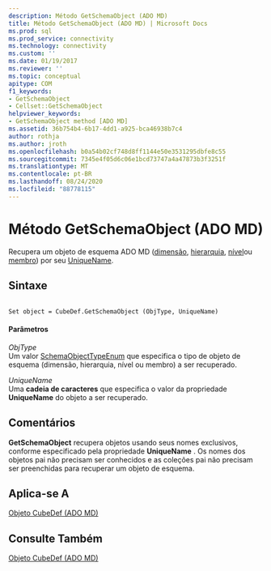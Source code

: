 ```yaml
---
description: Método GetSchemaObject (ADO MD)
title: Método GetSchemaObject (ADO MD) | Microsoft Docs
ms.prod: sql
ms.prod_service: connectivity
ms.technology: connectivity
ms.custom: ''
ms.date: 01/19/2017
ms.reviewer: ''
ms.topic: conceptual
apitype: COM
f1_keywords:
- GetSchemaObject
- Cellset::GetSchemaObject
helpviewer_keywords:
- GetSchemaObject method [ADO MD]
ms.assetid: 36b754b4-6b17-4dd1-a925-bca46938b7c4
author: rothja
ms.author: jroth
ms.openlocfilehash: b0a54b02cf748d8ff1144e50e3531295dbfe8c55
ms.sourcegitcommit: 7345e4f05d6c06e1bcd73747a4a47873b3f3251f
ms.translationtype: MT
ms.contentlocale: pt-BR
ms.lasthandoff: 08/24/2020
ms.locfileid: "88778115"
---
```

# <a name="getschemaobject-method-ado-md"></a>Método GetSchemaObject (ADO MD)
Recupera um objeto de esquema ADO MD ([dimensão](./dimension-object-ado-md.md), [hierarquia](./hierarchy-object-ado-md.md), [nível](./level-object-ado-md.md)ou [membro](./member-object-ado-md.md)) por seu [UniqueName](./uniquename-property-ado-md.md).  
  
## <a name="syntax"></a>Sintaxe  
  
```  
  
Set object = CubeDef.GetSchemaObject (ObjType, UniqueName)  
```  
  
#### <a name="parameters"></a>Parâmetros  
 *ObjType*  
 Um valor [SchemaObjectTypeEnum](./schemaobjecttypeenum.md) que especifica o tipo de objeto de esquema (dimensão, hierarquia, nível ou membro) a ser recuperado.  
  
 *UniqueName*  
 Uma **cadeia de caracteres** que especifica o valor da propriedade **UniqueName** do objeto a ser recuperado.  
  
## <a name="remarks"></a>Comentários  
 **GetSchemaObject** recupera objetos usando seus nomes exclusivos, conforme especificado pela propriedade **UniqueName** . Os nomes dos objetos pai não precisam ser conhecidos e as coleções pai não precisam ser preenchidas para recuperar um objeto de esquema.  
  
## <a name="applies-to"></a>Aplica-se A  
 [Objeto CubeDef (ADO MD)](./cubedef-object-ado-md.md)  
  
## <a name="see-also"></a>Consulte Também  
 [Objeto CubeDef (ADO MD)](./cubedef-object-ado-md.md)